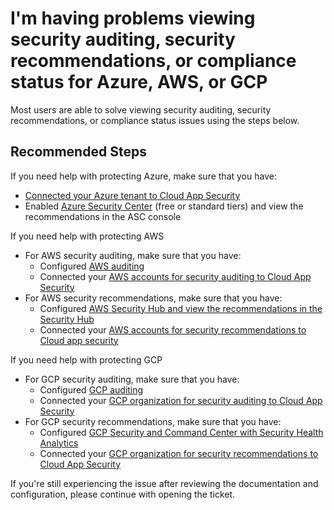 <properties
  pageTitle="I'm having problems viewing security auditing, security recommendations, or compliance status for Azure, AWS, or GCP"
  description="I'm having problems viewing security auditing, security recommendations, or compliance status for Azure, AWS, or GCP"
  infoBubbleText=""
  service="microsoft.mcas"
  resource=""
  authors="shsagir"
  ms.author="shsagir"
  displayOrder=""
  articleId="mcas-portal-auditing-recommendations"
  diagnosticScenario=""
  selfHelpType="generic"
  supportTopicIds="32728965"
  resourceTags=""
  productPesIds="16031"
  ownershipId="CloudAppSecurity_API"
  cloudEnvironments="public, fairfax, usnat, ussec"
/>

# I'm having problems viewing security auditing, security recommendations, or compliance status for Azure, AWS, or GCP

Most users are able to solve viewing security auditing, security recommendations, or compliance status issues using the steps below.

## **Recommended Steps**

If you need help with protecting Azure, make sure that you have:

- [Connected your Azure tenant to Cloud App Security](https://docs.microsoft.com/cloud-app-security/connect-azure-to-microsoft-cloud-app-security)
- Enabled [Azure Security Center](https://docs.microsoft.com/cloud-app-security/security-config-azure#how-to-enable-azure-security-recommendations) (free or standard tiers) and view the recommendations in the ASC console

If you need help with protecting AWS

- For AWS security auditing, make sure that you have:
  - Configured [AWS auditing](https://docs.microsoft.com/cloud-app-security/connect-aws-to-microsoft-cloud-app-security#step-1-configure-amazon-web-services-auditing)
  - Connected your [AWS accounts for security auditing to Cloud App Security](https://docs.microsoft.com/cloud-app-security/connect-aws-to-microsoft-cloud-app-security#step-2-connect-amazon-web-services-auditing-to-cloud-app-security)
- For AWS security recommendations, make sure that you have:
  - Configured [AWS Security Hub and view the recommendations in the Security Hub](https://docs.microsoft.com/cloud-app-security/connect-aws-to-microsoft-cloud-app-security#set-up-aws-security-hub)
  - Connected your [AWS accounts for security recommendations to Cloud app security](https://docs.microsoft.com/cloud-app-security/connect-aws-to-microsoft-cloud-app-security#connect-aws-security-configuration-to-cloud-app-security)

If you need help with protecting GCP

- For GCP security auditing, make sure that you have:
  - Configured [GCP auditing](https://docs.microsoft.com/cloud-app-security/connect-google-gcp-to-microsoft-cloud-app-security#configure-google-cloud-platform)
  - Connected your [GCP organization for security auditing to Cloud App Security](https://docs.microsoft.com/cloud-app-security/connect-google-gcp-to-microsoft-cloud-app-security#connect-google-cloud-platform-auditing-to-cloud-app-security)
- For GCP security recommendations, make sure that you have:
  - Configured [GCP Security and Command Center with Security Health Analytics](https://docs.microsoft.com/cloud-app-security/connect-google-gcp-to-microsoft-cloud-app-security#set-up-gcp-security-command-center-with-security-health-analytics)
  - Connected your [GCP organization for security recommendations to Cloud App Security](https://docs.microsoft.com/cloud-app-security/connect-google-gcp-to-microsoft-cloud-app-security#connect-google-cloud-platform-security-configuration-to-cloud-app-security)

If you're still experiencing the issue after reviewing the documentation and configuration, please continue with opening the ticket.
